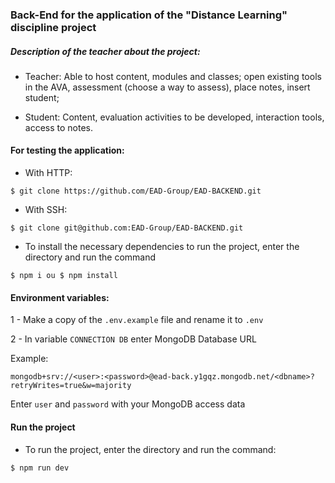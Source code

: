 ### Back-End for the application of the "Distance Learning" discipline project

##### Description of the teacher about the project:

 - Teacher: Able to host content, modules and classes; open existing tools in the AVA, ​​assessment (choose a way to assess), place notes, insert student;

 - Student: Content, evaluation activities to be developed, interaction tools, access to notes.

 #### For testing the application:
 
 - With HTTP:
 ```
 $ git clone https://github.com/EAD-Group/EAD-BACKEND.git
 ``` 
 
 - With SSH:
 ```
 $ git clone git@github.com:EAD-Group/EAD-BACKEND.git
 ```
 
 - To install the necessary dependencies to run the project, enter the directory and run the command
 
 ```
 $ npm i ou $ npm install
 ```
 
 #### Environment variables:
 
 1 - Make a copy of the `.env.example` file and rename it to `.env`
 
 2 - In variable `CONNECTION DB` enter MongoDB Database URL
 
 Example:
 ```
 mongodb+srv://<user>:<password>@ead-back.y1gqz.mongodb.net/<dbname>?retryWrites=true&w=majority
 ```
 
 Enter `user` and `password` with your MongoDB access data
 
 #### Run the project

 - To run the project, enter the directory and run the command:
 
 `$ npm run dev`